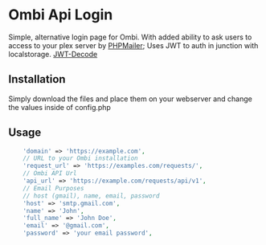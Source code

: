 # Ombi Api Login
 Simple, alternative login page for Ombi. With added ability to ask users to access to your plex server by [PHPMailer](https://github.com/PHPMailer/PHPMailer);
 Uses JWT to auth in junction with localstorage. [JWT-Decode](https://github.com/auth0/jwt-decode)
## Installation
Simply download the files and place them on your webserver and change the values inside of config.php
## Usage
~~~PHP
    'domain' => 'https://example.com',
    // URL to your Ombi installation
    'request_url' => 'https://examples.com/requests/',
    // Ombi API Url
    'api_url' => 'https://example.com/requests/api/v1',
    // Email Purposes
    // host (gmail), name, email, password
    'host' => 'smtp.gmail.com',
    'name' => 'John',
    'full_name' => 'John Doe',
    'email' => '@gmail.com',
    'password' => 'your email password',
~~~~
   
